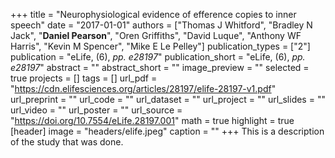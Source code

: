 +++
title = "Neurophysiological evidence of efference copies to inner speech"
date = "2017-01-01"
authors = ["Thomas J Whitford", "Bradley N Jack", "__Daniel Pearson__", "Oren Griffiths", "David Luque", "Anthony WF Harris", "Kevin M Spencer", "Mike E Le Pelley"]
publication_types = ["2"]
publication = "eLife, (6), _pp. e28197_"
publication_short = "eLife, (6), _pp. e28197_"
abstract = ""
abstract_short = ""
image_preview = ""
selected = true
projects = []
tags = []
url_pdf = "https://cdn.elifesciences.org/articles/28197/elife-28197-v1.pdf"
url_preprint = ""
url_code = ""
url_dataset = ""
url_project = ""
url_slides = ""
url_video = ""
url_poster = ""
url_source = "https://doi.org/10.7554/eLife.28197.001"
math = true
highlight = true
[header]
image = "headers/elife.jpeg"
caption = ""
+++
This is a description of the study that was done.